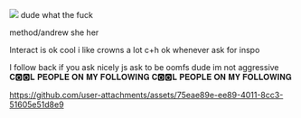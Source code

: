 ![](https://komarev.com/ghpvc/?username=your-github-username&color=grey) dude what the fuck

method/andrew she her

Interact is ok cool i like crowns a lot c+h ok whenever ask for inspo

I follow back if you ask nicely js ask to be oomfs dude im not aggressive 𝐂🅾️🅾️𝐋 𝐏𝐄𝐎𝐏𝐋𝐄 𝐎𝐍 𝐌𝐘 𝐅𝐎𝐋𝐋𝐎𝐖𝐈𝐍𝐆 𝐂🅾️🅾️𝐋 𝐏𝐄𝐎𝐏𝐋𝐄 𝐎𝐍 𝐌𝐘 𝐅𝐎𝐋𝐋𝐎𝐖𝐈𝐍𝐆






https://github.com/user-attachments/assets/75eae89e-ee89-4011-8cc3-51605e51d8e9


